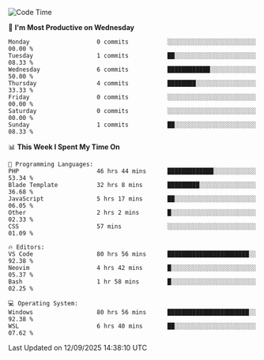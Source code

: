 <!--START_SECTION:waka-->
![Code Time](http://img.shields.io/badge/Code%20Time-5%2C835%20hrs%2040%20mins-blue)

📅 **I'm Most Productive on Wednesday** 

```text
Monday                   0 commits           ░░░░░░░░░░░░░░░░░░░░░░░░░   00.00 % 
Tuesday                  1 commits           ██░░░░░░░░░░░░░░░░░░░░░░░   08.33 % 
Wednesday                6 commits           ████████████░░░░░░░░░░░░░   50.00 % 
Thursday                 4 commits           ████████░░░░░░░░░░░░░░░░░   33.33 % 
Friday                   0 commits           ░░░░░░░░░░░░░░░░░░░░░░░░░   00.00 % 
Saturday                 0 commits           ░░░░░░░░░░░░░░░░░░░░░░░░░   00.00 % 
Sunday                   1 commits           ██░░░░░░░░░░░░░░░░░░░░░░░   08.33 % 
```


📊 **This Week I Spent My Time On** 

```text
💬 Programming Languages: 
PHP                      46 hrs 44 mins      █████████████░░░░░░░░░░░░   53.34 % 
Blade Template           32 hrs 8 mins       █████████░░░░░░░░░░░░░░░░   36.68 % 
JavaScript               5 hrs 17 mins       ██░░░░░░░░░░░░░░░░░░░░░░░   06.05 % 
Other                    2 hrs 2 mins        █░░░░░░░░░░░░░░░░░░░░░░░░   02.33 % 
CSS                      57 mins             ░░░░░░░░░░░░░░░░░░░░░░░░░   01.09 % 

🔥 Editors: 
VS Code                  80 hrs 56 mins      ███████████████████████░░   92.38 % 
Neovim                   4 hrs 42 mins       █░░░░░░░░░░░░░░░░░░░░░░░░   05.37 % 
Bash                     1 hr 58 mins        █░░░░░░░░░░░░░░░░░░░░░░░░   02.25 % 

💻 Operating System: 
Windows                  80 hrs 56 mins      ███████████████████████░░   92.38 % 
WSL                      6 hrs 40 mins       ██░░░░░░░░░░░░░░░░░░░░░░░   07.62 % 
```


 Last Updated on 12/09/2025 14:38:10 UTC
<!--END_SECTION:waka-->
